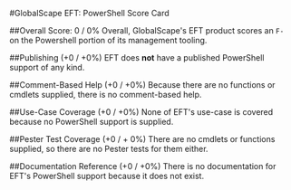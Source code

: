 #GlobalScape EFT: PowerShell Score Card

##Overall Score: 0 / 0%
Overall, GlobalScape's EFT product scores an `F-` on the Powershell portion of its management tooling.

##Publishing (+0 / +0%)
EFT does **not** have a published PowerShell support of any kind.

##Comment-Based Help (+0 / +0%)
Because there are no functions or cmdlets supplied, there is no comment-based help.

##Use-Case Coverage (+0 / +0%)
None of EFT's use-case is covered because no PowerShell support is supplied.

##Pester Test Coverage (+0 / + 0%)
There are no cmdlets or functions supplied, so there are no Pester tests for them either.

##Documentation Reference (+0 / +0%)
There is no documentation for EFT's PowerShell support because it does not exist.
